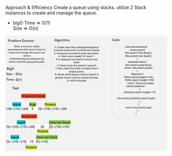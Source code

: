 Approach & Efficiency
Create a queue using stacks. utilize 2 Stack instances to create and manage the queue.

* bigO 
Time => O(1) <br>
Size => O(n) <br>

![stack-queue-pseudo](./stack-queue-pseudo.PNG)<br>
